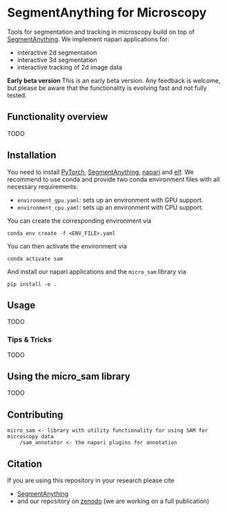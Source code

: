 # SegmentAnything for Microscopy

Tools for segmentation and tracking in microscopy build on top of [SegmentAnything](https://segment-anything.com/).
We implement napari applications for:
- interactive 2d segmentation
- interactive 3d segmentation
- interactive tracking of 2d image data

**Early beta version**
This is an early beta version. Any feedback is welcome, but please be aware that the functionality is evolving fast and not fully tested.

## Functionality overview

TODO

## Installation

You need to install [PyTorch](https://pytorch.org/get-started/locally/), [SegmentAnything](https://github.com/facebookresearch/segment-anything#installation), [napari](https://napari.org/stable/) and [elf](https://github.com/constantinpape/elf).
We recommend to use conda and provide two conda environment files with all necessary requirements:
- `environment_gpu.yaml`: sets up an environment with GPU support.
- `environment_cpu.yaml`: sets up an environment with CPU support.

You can create the corresponding environment via 

```
conda env create -f <ENV_FILE>.yaml
```
You can then activate the environment via
```
conda activate sam
```
And install our napari applications and the `micro_sam` library via
```
pip install -e .
```

## Usage

TODO

### Tips & Tricks

TODO

## Using the micro_sam library

TODO

## Contributing

```
micro_sam <- library with utility functionality for using SAM for microscopy data
    /sam_annotator <- the napari plugins for annotation
```

## Citation

If you are using this repository in your research please cite
- [SegmentAnything](https://arxiv.org/abs/2304.02643)
- and our repository on [zenodo](TODO) (we are working on a full publication)
